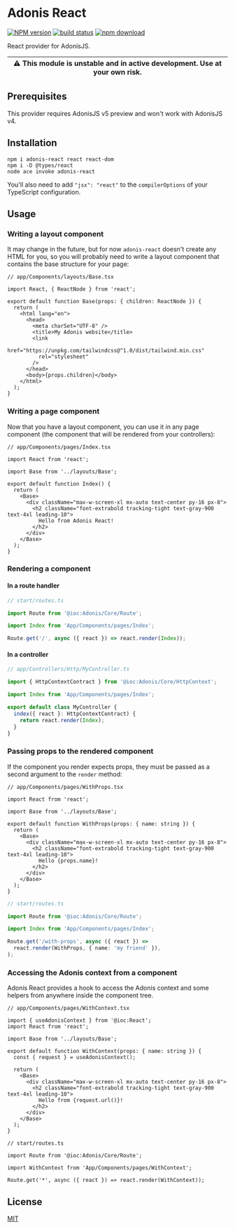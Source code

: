 # Adonis React

[![NPM version][npm-image]][npm-url]
[![build status][ci-image]][ci-url]
[![npm download][download-image]][download-url]

React provider for AdonisJS.

| :warning: This module is unstable and in active development. Use at your own risk. |
| ---------------------------------------------------------------------------------- |


## Prerequisites

This provider requires AdonisJS v5 preview and won't work with AdonisJS v4.

## Installation

```console
npm i adonis-react react react-dom
npm i -D @types/react
node ace invoke adonis-react
```

You'll also need to add `"jsx": "react"` to the `compilerOptions` of your
TypeScript configuration.

## Usage

### Writing a layout component

It may change in the future, but for now `adonis-react` doesn't create any HTML
for you, so you will probably need to write a layout component that contains
the base structure for your page:

```tsx
// app/Components/layouts/Base.tsx

import React, { ReactNode } from 'react';

export default function Base(props: { children: ReactNode }) {
  return (
    <html lang="en">
      <head>
        <meta charSet="UTF-8" />
        <title>My Adonis website</title>
        <link
          href="https://unpkg.com/tailwindcss@^1.0/dist/tailwind.min.css"
          rel="stylesheet"
        />
      </head>
      <body>{props.children}</body>
    </html>
  );
}
```

### Writing a page component

Now that you have a layout component, you can use it in any page component (the
component that will be rendered from your controllers):

```tsx
// app/Components/pages/Index.tsx

import React from 'react';

import Base from '../layouts/Base';

export default function Index() {
  return (
    <Base>
      <div className="max-w-screen-xl mx-auto text-center py-16 px-8">
        <h2 className="font-extrabold tracking-tight text-gray-900 text-4xl leading-10">
          Hello from Adonis React!
        </h2>
      </div>
    </Base>
  );
}
```

### Rendering a component

#### In a route handler

```ts
// start/routes.ts

import Route from '@ioc:Adonis/Core/Route';

import Index from 'App/Components/pages/Index';

Route.get('/', async ({ react }) => react.render(Index));
```

#### In a controller

```ts
// app/Controllers/Http/MyController.ts

import { HttpContextContract } from '@ioc:Adonis/Core/HttpContext';

import Index from 'App/Components/pages/Index';

export default class MyController {
  index({ react }: HttpContextContract) {
    return react.render(Index);
  }
}
```

### Passing props to the rendered component

If the component you render expects props, they must be passed as a second
argument to the `render` method:

```tsx
// app/Components/pages/WithProps.tsx

import React from 'react';

import Base from '../layouts/Base';

export default function WithProps(props: { name: string }) {
  return (
    <Base>
      <div className="max-w-screen-xl mx-auto text-center py-16 px-8">
        <h2 className="font-extrabold tracking-tight text-gray-900 text-4xl leading-10">
          Hello {props.name}!
        </h2>
      </div>
    </Base>
  );
}
```

```ts
// start/routes.ts

import Route from '@ioc:Adonis/Core/Route';

import Index from 'App/Components/pages/Index';

Route.get('/with-props', async ({ react }) =>
  react.render(WithProps, { name: 'my friend' }),
);
```

### Accessing the Adonis context from a component

Adonis React provides a hook to access the Adonis context and some helpers from
anywhere inside the component tree.

```tsx
// app/Components/pages/WithContext.tsx

import { useAdonisContext } from '@ioc:React';
import React from 'react';

import Base from '../layouts/Base';

export default function WithContext(props: { name: string }) {
  const { request } = useAdonisContext();

  return (
    <Base>
      <div className="max-w-screen-xl mx-auto text-center py-16 px-8">
        <h2 className="font-extrabold tracking-tight text-gray-900 text-4xl leading-10">
          Hello from {request.url()}!
        </h2>
      </div>
    </Base>
  );
}

// start/routes.ts

import Route from '@ioc:Adonis/Core/Route';

import WithContext from 'App/Components/pages/WithContext';

Route.get('*', async ({ react }) => react.render(WithContext));
```

## License

[MIT](./LICENSE)

[npm-image]: https://img.shields.io/npm/v/adonis-react.svg
[npm-url]: https://www.npmjs.com/package/adonis-react
[ci-image]: https://github.com/zakodium/adonis-react/workflows/Node.js%20CI/badge.svg?branch=main
[ci-url]: https://github.com/zakodium/adonis-react/actions?query=workflow%3A%22Node.js+CI%22
[download-image]: https://img.shields.io/npm/dm/adonis-react.svg
[download-url]: https://www.npmjs.com/package/adonis-react

